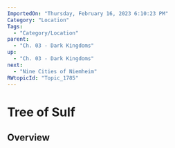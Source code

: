 ```yaml
---
ImportedOn: "Thursday, February 16, 2023 6:10:23 PM"
Category: "Location"
Tags:
  - "Category/Location"
parent:
  - "Ch. 03 - Dark Kingdoms"
up:
  - "Ch. 03 - Dark Kingdoms"
next:
  - "Nine Cities of Niemheim"
RWtopicId: "Topic_1785"
---
```

# Tree of Sulf
## Overview
